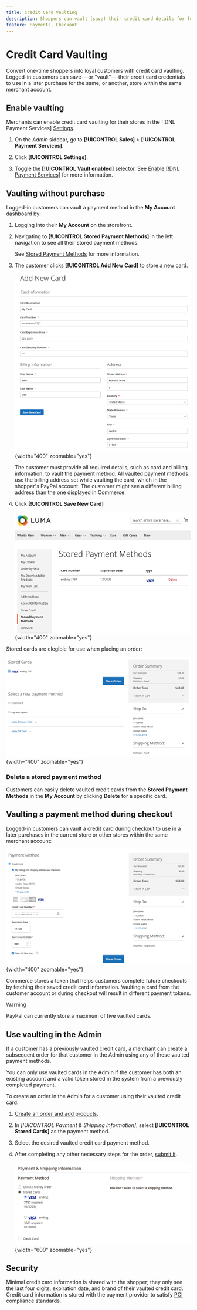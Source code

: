 ```yaml
---
title: Credit Card Vaulting
description: Shoppers can vault (save) their credit card details for future purchases.
feature: Payments, Checkout
---
```

# Credit Card Vaulting

Convert one-time shoppers into loyal customers with credit card vaulting. Logged-in customers can save---or "vault"---their credit card credentials to use in a later purchase for the same, or another, store within the same merchant account.

## Enable vaulting

Merchants can enable credit card vaulting for their stores in the [!DNL Payment Services] [Settings](settings.md#card-vaulting).

1. On the _Admin_ sidebar, go to **[!UICONTROL Sales]** > **[!UICONTROL Payment Services]**.

1. Click **[!UICONTROL Settings]**.

1. Toggle the **[!UICONTROL Vault enabled]** selector. See [Enable [!DNL Payment Services]](settings.md#enable-payment-services) for more information.

## Vaulting without purchase

Logged-in customers can vault a payment method in the **My Account** dashboard by:

1. Logging into their **My Account** on the storefront.

1. Navigating to **[!UICONTROL Stored Payment Methods]** in the left navigation to see all their stored payment methods.

   See [Stored Payment Methods](https://experienceleague.adobe.com/en/docs/commerce-admin/stores-sales/payments/stored-payment-methods) for more information.

1. The customer clicks **[!UICONTROL Add New Card]** to store a new card.

   ![Add New Card](assets/add-new-card.png){width="400" zoomable="yes"}

   The customer must provide all required details, such as card and billing information, to vault the payment method.
   All vaulted payment methods use the billing address set while vaulting the card, which in the shopper's PayPal account. The customer might see a different billing address than the one displayed in Commerce.

1. Click **[!UICONTROL Save New Card]**

   ![Stored Payment Methods in My Account](assets/stored-payment-methods.png){width="400" zoomable="yes"}

Stored cards are elegible for use when placing an order:

![Use stored credentials for future purchase](assets/use-stored-card.png){width="400" zoomable="yes"}

### Delete a stored payment method

Customers can easily delete vaulted credit cards from the **Stored Payment Methods** in the **My Account** by clicking **Delete** for a specific card.

## Vaulting a payment method during checkout

Logged-in customers can vault a credit card during checkout to use in a later purchases in the current store or other stores within the same merchant account:

![Vault their credit card for later use](assets/save-card-for-later.png){width="400" zoomable="yes"}

Commerce stores a token that helps customers complete future checkouts by fetching their saved credit card information. Vaulting a card from the customer account or during checkout will result in different payment tokens.

>[!WARNING]
>
> PayPal can currently store a maximum of five vaulted cards.

## Use vaulting in the Admin

If a customer has a previously vaulted credit card, a merchant can create a subsequent order for that customer in the Admin using any of these vaulted payment methods.

You can only use vaulted cards in the Admin if the customer has both an existing account and a valid token stored in the system from a previously completed payment.

To create an order in the Admin for a customer using their vaulted credit card:

1. [Create an order and add products](https://experienceleague.adobe.com/docs/commerce-admin/stores-sales/point-of-purchase/assist/customer-account-create-order.html).
1. In _[!UICONTROL Payment & Shipping Information]_, select **[!UICONTROL Stored Cards]** as the payment method.
1. Select the desired vaulted credit card payment method.
1. After completing any other necessary steps for the order, [submit it](https://experienceleague.adobe.com/docs/commerce-admin/stores-sales/point-of-purchase/assist/customer-account-create-order.html?lang=en#step-3%3A-submit-the-order).

   ![Use vaulted credit card in Admin for customer](assets/admin-vaultedcard.png){width="600" zoomable="yes"}

## Security

Minimal credit card information is shared with the shopper; they only see the last four digits, expiration date, and brand of their vaulted credit card. Credit card information is stored with the payment provider to satisfy [PCI](security.md#PCI-compliance) compliance standards.
